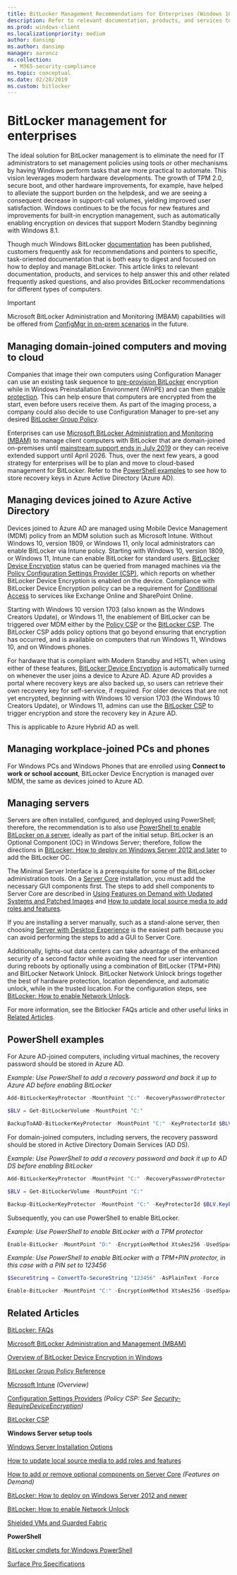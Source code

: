 ```yaml
---
title: BitLocker Management Recommendations for Enterprises (Windows 10)
description: Refer to relevant documentation, products, and services to learn about managing BitLocker for enterprises and see recommendations for different computers.
ms.prod: windows-client
ms.localizationpriority: medium
author: dansimp
ms.author: dansimp
manager: aaroncz
ms.collection: 
  - M365-security-compliance
ms.topic: conceptual
ms.date: 02/28/2019
ms.custom: bitlocker
---
```


# BitLocker management for enterprises

The ideal solution for BitLocker management is to eliminate the need for IT administrators to set management policies using tools or other mechanisms by having Windows perform tasks that are more practical to automate. This vision leverages modern hardware developments. The growth of TPM 2.0, secure boot, and other hardware improvements, for example, have helped to alleviate the support burden on the helpdesk, and we are seeing a consequent decrease in support-call volumes, yielding improved user satisfaction. Windows continues to be the focus for new features and improvements for built-in encryption management, such as automatically enabling encryption on devices that support Modern Standby beginning with Windows 8.1. 

Though much Windows BitLocker [documentation](bitlocker-overview.md) has been published, customers frequently ask for recommendations and pointers to specific, task-oriented documentation that is both easy to digest and focused on how to deploy and manage BitLocker. This article links to relevant documentation, products, and services to help answer this and other related frequently asked questions, and also provides BitLocker recommendations for different types of computers.


> [!IMPORTANT]
> Microsoft BitLocker Administration and Monitoring (MBAM) capabilities will be offered from [ConfigMgr in on-prem scenarios](/configmgr/core/get-started/2019/technical-preview-1909#bkmk_bitlocker/) in the future.

## Managing domain-joined computers and moving to cloud  

Companies that image their own computers using Configuration Manager can use an existing task sequence to [pre-provision BitLocker](/configmgr/osd/understand/task-sequence-steps#BKMK_PreProvisionBitLocker) encryption while in Windows Preinstallation Environment (WinPE) and can then [enable protection](/configmgr/osd/understand/task-sequence-steps#BKMK_EnableBitLocker). This can help ensure that computers are encrypted from the start, even before users receive them. As part of the imaging process, a company could also decide to use Configuration Manager to pre-set any desired [BitLocker Group Policy](./bitlocker-group-policy-settings.md).

Enterprises can use [Microsoft BitLocker Administration and Monitoring (MBAM)](/microsoft-desktop-optimization-pack/mbam-v25/) to manage client computers with BitLocker that are domain-joined on-premises until [mainstream support ends in July 2019](/lifecycle/products/?alpha=Microsoft%20BitLocker%20Administration%20and%20Monitoring%202.5%20Service%20Pack%201%2F) or they can receive extended support until April 2026. Thus, over the next few years, a good strategy for enterprises will be to plan and move to cloud-based management for BitLocker. Refer to the [PowerShell examples](#powershell-examples) to see how to store recovery keys in Azure Active Directory (Azure AD).

## Managing devices joined to Azure Active Directory

Devices joined to Azure AD are managed using Mobile Device Management (MDM) policy from an MDM solution such as Microsoft Intune. Without Windows 10, version 1809, or Windows 11, only local administrators can enable BitLocker via Intune policy. Starting with Windows 10, version 1809, or Windows 11, Intune can enable BitLocker for standard users. [BitLocker Device Encryption](bitlocker-device-encryption-overview-windows-10.md#bitlocker-device-encryption) status can be queried from managed machines via the [Policy Configuration Settings Provider (CSP)](/windows/client-management/mdm/policy-configuration-service-provider/), which reports on whether BitLocker Device Encryption is enabled on the device. Compliance with BitLocker Device Encryption policy can be a requirement for [Conditional Access](https://www.microsoft.com/cloud-platform/conditional-access/) to services like Exchange Online and SharePoint Online.

Starting with Windows 10 version 1703 (also known as the Windows Creators Update), or Windows 11, the enablement of BitLocker can be triggered over MDM either by the [Policy CSP](/windows/client-management/mdm/policy-configuration-service-provider/) or the [BitLocker CSP](/windows/client-management/mdm/bitlocker-csp/). The BitLocker CSP adds policy options that go beyond ensuring that encryption has occurred, and is available on computers that run Windows 11, Windows 10, and on Windows phones.

For hardware that is compliant with Modern Standby and HSTI, when using either of these features, [BitLocker Device Encryption](bitlocker-device-encryption-overview-windows-10.md#bitlocker-device-encryption) is automatically turned on whenever the user joins a device to Azure AD. Azure AD provides a portal where recovery keys are also backed up, so users can retrieve their own recovery key for self-service, if required. For older devices that are not yet encrypted, beginning with Windows 10 version 1703 (the Windows 10 Creators Update), or Windows 11, admins can use the [BitLocker CSP](/windows/client-management/mdm/bitlocker-csp/) to trigger encryption and store the recovery key in Azure AD.

This is applicable to Azure Hybrid AD as well. 

## Managing workplace-joined PCs and phones

For Windows PCs and Windows Phones that are enrolled using **Connect to work or school account**, BitLocker Device Encryption is managed over MDM, the same as devices joined to Azure AD.


## Managing servers

Servers are often installed, configured, and deployed using PowerShell; therefore, the recommendation is to also use [PowerShell to enable BitLocker on a server](bitlocker-use-bitlocker-drive-encryption-tools-to-manage-bitlocker.md#bitlocker-cmdlets-for-windows-powershell), ideally as part of the initial setup. BitLocker is an Optional Component (OC) in Windows Server; therefore, follow the directions in [BitLocker: How to deploy on Windows Server 2012 and later](bitlocker-how-to-deploy-on-windows-server.md) to add the BitLocker OC. 

The Minimal Server Interface is a prerequisite for some of the BitLocker administration tools. On a [Server Core](/windows-server/get-started/getting-started-with-server-core/) installation, you must add the necessary GUI components first. The steps to add shell components to Server Core are described in [Using Features on Demand with Updated Systems and Patched Images](/archive/blogs/server_core/using-features-on-demand-with-updated-systems-and-patched-images) and [How to update local source media to add roles and features](/archive/blogs/joscon/how-to-update-local-source-media-to-add-roles-and-features).  

If you are installing a server manually, such as a stand-alone server, then choosing [Server with Desktop Experience](/windows-server/get-started/getting-started-with-server-with-desktop-experience/) is the easiest path because you can avoid performing the steps to add a GUI to Server Core.

 Additionally, lights-out data centers can take advantage of the enhanced security of a second factor while avoiding the need for user intervention during reboots by optionally using a combination of BitLocker (TPM+PIN) and BitLocker Network Unlock. BitLocker Network Unlock brings together the best of hardware protection, location dependence, and automatic unlock, while in the trusted location. For the configuration steps, see [BitLocker: How to enable Network Unlock](bitlocker-how-to-enable-network-unlock.md). 

 For more information, see the Bitlocker FAQs article and other useful links in [Related Articles](#related-articles).
 
## PowerShell examples

For Azure AD-joined computers, including virtual machines, the recovery password should be stored in Azure AD.  

*Example: Use PowerShell to add a recovery password and back it up to Azure AD before enabling BitLocker*
```powershell
Add-BitLockerKeyProtector -MountPoint "C:" -RecoveryPasswordProtector

$BLV = Get-BitLockerVolume -MountPoint "C:"

BackupToAAD-BitLockerKeyProtector -MountPoint "C:" -KeyProtectorId $BLV.KeyProtector[0].KeyProtectorId
```

For domain-joined computers, including servers, the recovery password should be stored in Active Directory Domain Services (AD DS). 

*Example: Use PowerShell to add a recovery password and back it up to AD DS before enabling BitLocker*
```powershell
Add-BitLockerKeyProtector -MountPoint "C:" -RecoveryPasswordProtector

$BLV = Get-BitLockerVolume -MountPoint "C:"

Backup-BitLockerKeyProtector -MountPoint "C:" -KeyProtectorId $BLV.KeyProtector[0].KeyProtectorId
```

Subsequently, you can use PowerShell to enable BitLocker. 

*Example: Use PowerShell to enable BitLocker with a TPM protector*
```powershell
Enable-BitLocker -MountPoint "D:" -EncryptionMethod XtsAes256 -UsedSpaceOnly -TpmProtector 
```

*Example: Use PowerShell to enable BitLocker with a TPM+PIN protector, in this case with a PIN set to 123456*
```powershell
$SecureString = ConvertTo-SecureString "123456" -AsPlainText -Force

Enable-BitLocker -MountPoint "C:" -EncryptionMethod XtsAes256 -UsedSpaceOnly -Pin $SecureString -TPMandPinProtector
``` 

## Related Articles

[BitLocker: FAQs](bitlocker-frequently-asked-questions.yml)

[Microsoft BitLocker Administration and Management (MBAM)](/microsoft-desktop-optimization-pack/mbam-v25/)

[Overview of BitLocker Device Encryption in Windows](bitlocker-device-encryption-overview-windows-10.md#bitlocker-device-encryption) 

[BitLocker Group Policy Reference](./bitlocker-group-policy-settings.md) 

[Microsoft Intune](https://www.microsoft.com/cloud-platform/microsoft-intune/)
*(Overview)*

[Configuration Settings Providers](/windows/client-management/mdm/policy-configuration-service-provider)
*(Policy CSP: See [Security-RequireDeviceEncryption](/windows/client-management/mdm/policy-csp-security#security-policies))*

[BitLocker CSP](/windows/client-management/mdm/bitlocker-csp/)

**Windows Server setup tools**

[Windows Server Installation Options](/windows-server/get-started-19/install-upgrade-migrate-19/)

[How to update local source media to add roles and features](/archive/blogs/joscon/how-to-update-local-source-media-to-add-roles-and-features)

[How to add or remove optional components on Server Core](/archive/blogs/server_core/using-features-on-demand-with-updated-systems-and-patched-images) *(Features on Demand)*

[BitLocker: How to deploy on Windows Server 2012 and newer](bitlocker-how-to-deploy-on-windows-server.md)  

[BitLocker: How to enable Network Unlock](bitlocker-how-to-enable-network-unlock.md)

[Shielded VMs and Guarded Fabric](https://blogs.technet.microsoft.com/windowsserver/2016/05/10/a-closer-look-at-shielded-vms-in-windows-server-2016/) 


**PowerShell**

[BitLocker cmdlets for Windows PowerShell](bitlocker-use-bitlocker-drive-encryption-tools-to-manage-bitlocker.md#bitlocker-cmdlets-for-windows-powershell) 

[Surface Pro Specifications](https://www.microsoft.com/surface/support/surface-pro-specs/)